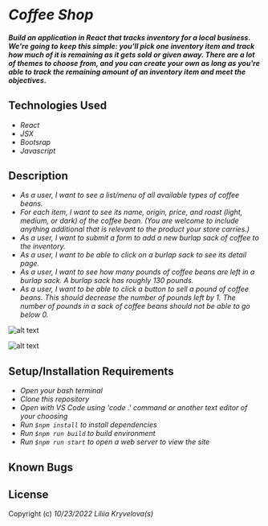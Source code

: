 # _Coffee Shop_

#### _Build an application in React that tracks inventory for a local business. We're going to keep this simple: you'll pick one inventory item and track how much of it is remaining as it gets sold or given away. There are a lot of themes to choose from, and you can create your own as long as you're able to track the remaining amount of an inventory item and meet the objectives._

## Technologies Used

* _React_
* _JSX_
* _Bootsrap_
* _Javascript_

## Description

* _As a user, I want to see a list/menu of all available types of coffee beans._
* _For each item, I want to see its name, origin, price, and roast (light, medium, or dark) of the coffee bean. (You are welcome to include anything additional that is relevant to the product your store carries.)_
* _As a user, I want to submit a form to add a new burlap sack of coffee to the inventory._
* _As a user, I want to be able to click on a burlap sack to see its detail page._
* _As a user, I want to see how many pounds of coffee beans are left in a burlap sack. A burlap sack has roughly 130 pounds._
* _As a user, I want to be able to click a button to sell a pound of coffee beans. This should decrease the number of pounds left by 1. The number of pounds in a sack of coffee beans should not be able to go below 0._

![alt text](https://https://github.com/liliiakryvelova/coffee-shop/blob/main/src/img/app_structure.png)

![alt text](https://https://github.com/liliiakryvelova/coffee-shop/blob/main/src/img/screen.png)
## Setup/Installation Requirements

* _Open your bash terminal_
* _Clone this repository_
* _Open with VS Code using 'code .' command or another text editor of your choosing_
* _Run `$npm install` to install dependencies_
* _Run `$npm run build` to build environment_
* _Run `$npm run start` to open a web server to view the site_


## Known Bugs

## License

Copyright (c) _10/23/2022_ _Liliia Kryvelova(s)_
